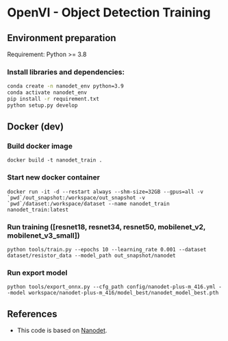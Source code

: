 # OpenVI - Object Detection Training

## Environment preparation

Requirement: Python >= 3.8

### Install libraries and dependencies:

```bash
conda create -n nanodet_env python=3.9
conda activate nanodet_env
pip install -r requirement.txt
python setup.py develop
```

## Docker (dev)

### Build docker image

```
docker build -t nanodet_train .
```

### Start new docker container

```
docker run -it -d --restart always --shm-size=32GB --gpus=all -v `pwd`/out_snapshot:/workspace/out_snapshot -v `pwd`/dataset:/workspace/dataset --name nanodet_train nanodet_train:latest
```

### Run training ([resnet18, resnet34, resnet50, mobilenet_v2, mobilenet_v3_small])

```
python tools/train.py --epochs 10 --learning_rate 0.001 --dataset dataset/resistor_data --model_path out_snapshot/nanodet
```

### Run export model

```
python tools/export_onnx.py --cfg_path config/nanodet-plus-m_416.yml --model workspace/nanodet-plus-m_416/model_best/nanodet_model_best.pth
```


## References

- This code is based on [Nanodet](https://github.com/RangiLyu/nanodet).
